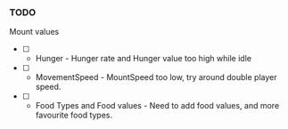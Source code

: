 ### TODO

Mount values 

- [ ] - Hunger - Hunger rate and Hunger value too high while idle
- [ ] - MovementSpeed - MountSpeed too low, try around double player speed. 
- [ ] - Food Types and Food values - Need to add food values, and more favourite food types.
